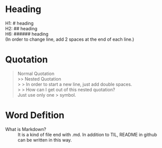# Heading
  H1: # heading  
  H2: ## heading  
  H6: ###### heading  
  (In order to change line, add 2 spaces at the end of each line.)
  

# Quotation
  > Normal Quotation  
    >> Nested Quotation  
    >  > In order to start a new line, just add double spaces.  
    >  > How can I get out of this nested quotation?  
  > Just use only one > symbol.  

# Word Defition
  <dl>
    <dt>What is Markdown?</dt>
    <dd>It is a kind of file end with .md. In addition to TIL, README in github can be written in this way.</dd>
  </dl>

